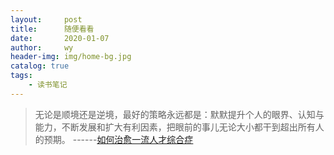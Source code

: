 ```yaml
---
layout:     post
title:      随便看看
date:       2020-01-07
author:     wy
header-img: img/home-bg.jpg
catalog: true
tags:
    - 读书笔记
---
```

> 无论是顺境还是逆境，最好的策略永远都是：默默提升个人的眼界、认知与能力，不断发展和扩大有利因素，把眼前的事儿无论大小都干到超出所有人的预期。
------[如何治愈一流人才综合症](http://guoze.me/how-to-save-best-talent.html)
